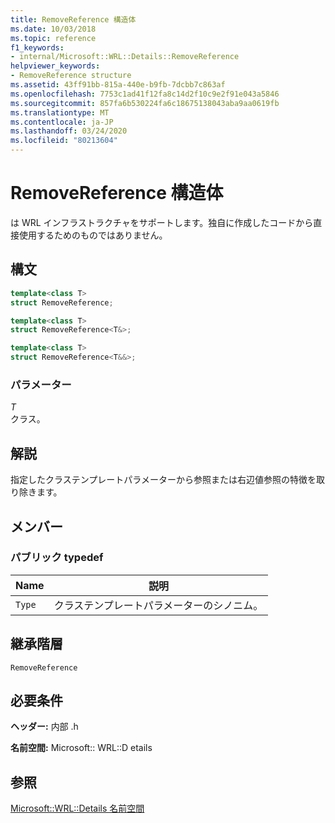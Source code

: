 ```yaml
---
title: RemoveReference 構造体
ms.date: 10/03/2018
ms.topic: reference
f1_keywords:
- internal/Microsoft::WRL::Details::RemoveReference
helpviewer_keywords:
- RemoveReference structure
ms.assetid: 43ff91bb-815a-440e-b9fb-7dcbb7c863af
ms.openlocfilehash: 7753c1ad41f12fa8c14d2f10c9e2f91e043a5846
ms.sourcegitcommit: 857fa6b530224fa6c18675138043aba9aa0619fb
ms.translationtype: MT
ms.contentlocale: ja-JP
ms.lasthandoff: 03/24/2020
ms.locfileid: "80213604"
---
```

# <a name="removereference-structure"></a>RemoveReference 構造体

は WRL インフラストラクチャをサポートします。独自に作成したコードから直接使用するためのものではありません。

## <a name="syntax"></a>構文

```cpp
template<class T>
struct RemoveReference;

template<class T>
struct RemoveReference<T&>;

template<class T>
struct RemoveReference<T&&>;
```

### <a name="parameters"></a>パラメーター

*T*<br/>
クラス。

## <a name="remarks"></a>解説

指定したクラステンプレートパラメーターから参照または右辺値参照の特徴を取り除きます。

## <a name="members"></a>メンバー

### <a name="public-typedefs"></a>パブリック typedef

|Name|説明|
|----------|-----------------|
|`Type`|クラステンプレートパラメーターのシノニム。|

## <a name="inheritance-hierarchy"></a>継承階層

`RemoveReference`

## <a name="requirements"></a>必要条件

**ヘッダー:** 内部 .h

**名前空間:** Microsoft:: WRL::D etails

## <a name="see-also"></a>参照

[Microsoft::WRL::Details 名前空間](microsoft-wrl-details-namespace.md)
